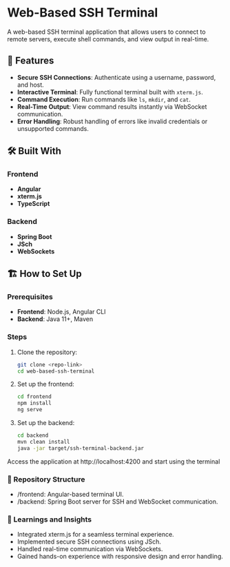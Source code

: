# Web-Based SSH Terminal  

A web-based SSH terminal application that allows users to connect to remote servers, execute shell commands, and view output in real-time.  

## 🚀 Features  
- **Secure SSH Connections**: Authenticate using a username, password, and host.  
- **Interactive Terminal**: Fully functional terminal built with `xterm.js`.  
- **Command Execution**: Run commands like `ls`, `mkdir`, and `cat`.  
- **Real-Time Output**: View command results instantly via WebSocket communication.  
- **Error Handling**: Robust handling of errors like invalid credentials or unsupported commands.  

## 🛠️ Built With  
### Frontend  
- **Angular**  
- **xterm.js**  
- **TypeScript**  

### Backend  
- **Spring Boot**  
- **JSch**  
- **WebSockets**  

## 🏗️ How to Set Up  

### Prerequisites  
- **Frontend**: Node.js, Angular CLI  
- **Backend**: Java 11+, Maven  

### Steps  
1. Clone the repository:  
   ```bash
   git clone <repo-link>
   cd web-based-ssh-terminal
   
2. Set up the frontend:
   ```bash
   cd frontend
   npm install
   ng serve

3. Set up the backend:
   ```bash
   cd backend
   mvn clean install
   java -jar target/ssh-terminal-backend.jar

Access the application at http://localhost:4200 and start using the terminal

### 📂 Repository Structure
- /frontend: Angular-based terminal UI.
- /backend: Spring Boot server for SSH and WebSocket communication.
### 🌟 Learnings and Insights
- Integrated xterm.js for a seamless terminal experience.
- Implemented secure SSH connections using JSch.
- Handled real-time communication via WebSockets.
- Gained hands-on experience with responsive design and error handling.

